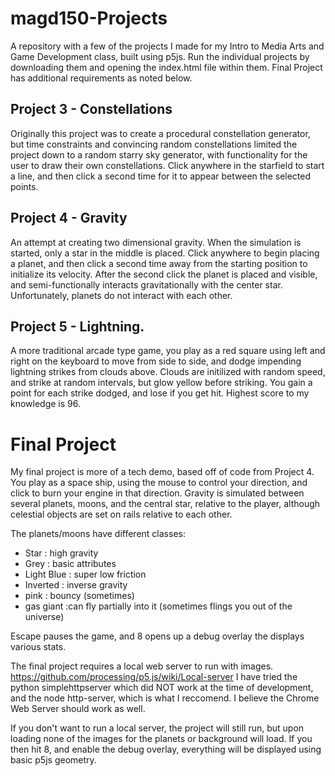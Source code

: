 # magd150-Projects
 
A repository with a few of the projects I made for my Intro to Media Arts and Game Development class, built using p5js.
Run the individual projects by downloading them and opening the index.html file within them.
Final Project has additional requirements as noted below.

## Project 3 - Constellations

Originally this project was to create a procedural constellation generator, but time constraints and convincing random constellations limited the project down to a random starry sky generator, with functionality for the user to draw their own constellations. 
Click anywhere in the starfield to start a line, and then click a second time for it to appear between the selected points.

## Project 4 - Gravity

An attempt at creating two dimensional gravity. When the simulation is started, only a star in the middle is placed.
Click anywhere to begin placing a planet, and then click a second time away from the starting position to initialize its velocity. After the second click the planet is placed and visible, and semi-functionally interacts gravitationally with the center star. Unfortunately, planets do not interact with each other.

## Project 5 - Lightning.

A more traditional arcade type game, you play as a red square using left and right on the keyboard to move from side to side, and dodge impending lightning strikes from clouds above. Clouds are initilized with random speed, and strike at random intervals, but glow yellow before striking. You gain a point for each strike dodged, and lose if you get hit. Highest score to my knowledge is 96.

# Final Project

My final project is more of a tech demo, based off of code from Project 4. You play as a space ship, using the mouse to control your direction, and click to burn your engine in that direction. Gravity is simulated between several planets, moons, and the central star, relative to the player, although celestial objects are set on rails relative to each other.

The planets/moons have different classes:
- Star : high gravity
- Grey : basic attributes
- Light Blue : super low friction
- Inverted : inverse gravity
- pink : bouncy (sometimes) 
- gas giant :can fly partially into it (sometimes flings you out of the universe) 

Escape pauses the game, and 8 opens up a debug overlay the displays various stats.

The final project requires a local web server to run with images.
https://github.com/processing/p5.js/wiki/Local-server
I have tried the python simplehttpserver which did NOT work at the time of development,
and the node http-server, which is what I reccomend. I believe the Chrome Web Server should work as well.

If you don't want to run a local server, the project will still run, but upon loading none of the images for the planets or background will load. If you then hit 8, and enable the debug overlay, everything will be displayed using basic p5js geometry.